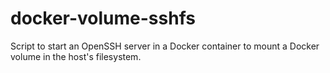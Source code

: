 # docker-volume-sshfs
Script to start an OpenSSH server in a Docker container to mount a Docker volume in the host's filesystem.
